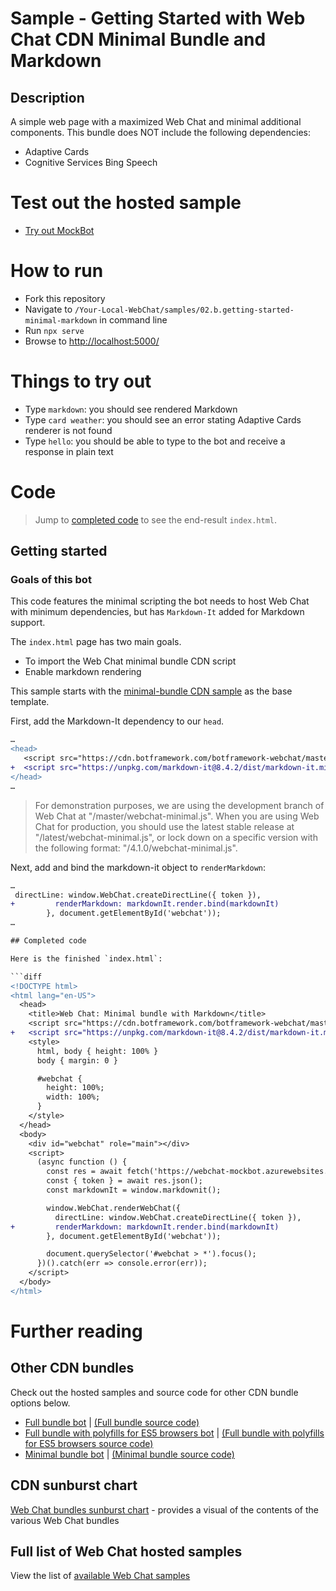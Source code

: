 # Sample - Getting Started with Web Chat CDN Minimal Bundle and Markdown

## Description

A simple web page with a maximized Web Chat and minimal additional components. This bundle does NOT include the following dependencies:

- Adaptive Cards
- Cognitive Services Bing Speech

# Test out the hosted sample

- [Try out MockBot](https://microsoft.github.io/BotFramework-WebChat/02.b.getting-started-minimal-markdown)

# How to run

- Fork this repository
- Navigate to `/Your-Local-WebChat/samples/02.b.getting-started-minimal-markdown` in command line
- Run `npx serve`
- Browse to [http://localhost:5000/](http://localhost:5000/)

# Things to try out

- Type `markdown`: you should see rendered Markdown
- Type `card weather`: you should see an error stating Adaptive Cards renderer is not found
- Type `hello`: you should be able to type to the bot and receive a response in plain text

# Code

> Jump to [completed code](#completed-code) to see the end-result `index.html`.

## Getting started

### Goals of this bot

This code features the minimal scripting the bot needs to host Web Chat with minimum dependencies, but has `Markdown-It` added for Markdown support.

The `index.html` page has two main goals.
- To import the Web Chat minimal bundle CDN script
- Enable markdown rendering

This sample starts with the [minimal-bundle CDN sample](./../02.b.getting-started-minimal-bundle/README.md) as the base template.

First, add the Markdown-It dependency to our `head`.

```diff
…
<head>
   <script src="https://cdn.botframework.com/botframework-webchat/master/webchat-minimal.js"></script>
+  <script src="https://unpkg.com/markdown-it@8.4.2/dist/markdown-it.min.js"></script>
</head>
…
```
> For demonstration purposes, we are using the development branch of Web Chat at "/master/webchat-minimal.js". When you are using Web Chat for production, you should use the latest stable release at "/latest/webchat-minimal.js", or lock down on a specific version with the following format: "/4.1.0/webchat-minimal.js".

Next, add and bind the markdown-it object to `renderMarkdown`:

```diff
…
 directLine: window.WebChat.createDirectLine({ token }),
+         renderMarkdown: markdownIt.render.bind(markdownIt)
        }, document.getElementById('webchat'));
…

## Completed code

Here is the finished `index.html`:

```diff
<!DOCTYPE html>
<html lang="en-US">
  <head>
    <title>Web Chat: Minimal bundle with Markdown</title>
    <script src="https://cdn.botframework.com/botframework-webchat/master/webchat-minimal.js"></script>
+   <script src="https://unpkg.com/markdown-it@8.4.2/dist/markdown-it.min.js"></script>
    <style>
      html, body { height: 100% }
      body { margin: 0 }

      #webchat {
        height: 100%;
        width: 100%;
      }
    </style>
  </head>
  <body>
    <div id="webchat" role="main"></div>
    <script>
      (async function () {
        const res = await fetch('https://webchat-mockbot.azurewebsites.net/directline/token', { method: 'POST' });
        const { token } = await res.json();
        const markdownIt = window.markdownit();

        window.WebChat.renderWebChat({
          directLine: window.WebChat.createDirectLine({ token }),
+         renderMarkdown: markdownIt.render.bind(markdownIt)
        }, document.getElementById('webchat'));

        document.querySelector('#webchat > *').focus();
      })().catch(err => console.error(err));
    </script>
  </body>
</html>

```

# Further reading

## Other CDN bundles

Check out the hosted samples and source code for other CDN bundle options below.

- [Full bundle bot](https://microsoft.github.io/BotFramework-WebChat/01.a.getting-started-full-bundle) | [(Full bundle source code)](https://github.com/Microsoft/BotFramework-WebChat/tree/master/samples/01.a.getting-started-full-bundle)
- [Full bundle with polyfills for ES5 browsers bot](https://microsoft.github.io/BotFramework-WebChat/01.b.getting-started-es5-bundle) | [(Full bundle with polyfills for ES5 browsers source code)](https://github.com/Microsoft/BotFramework-WebChat/tree/master/samples/01.b.getting-started-es5-bundle)
- [Minimal bundle bot](https://microsoft.github.io/BotFramework-WebChat/02.a.getting-started-minimal-bundle) | [(Minimal bundle source code)](https://github.com/Microsoft/BotFramework-WebChat/tree/master/samples/02.a.getting-started-minimal-bundle)


## CDN sunburst chart

[Web Chat bundles sunburst chart](http://cdn.botframework.com/botframework-webchat/master/stats.html) - provides a visual of the contents of the various Web Chat bundles

## Full list of Web Chat hosted samples

View the list of [available Web Chat samples](https://github.com/Microsoft/BotFramework-WebChat/tree/master/samples)
